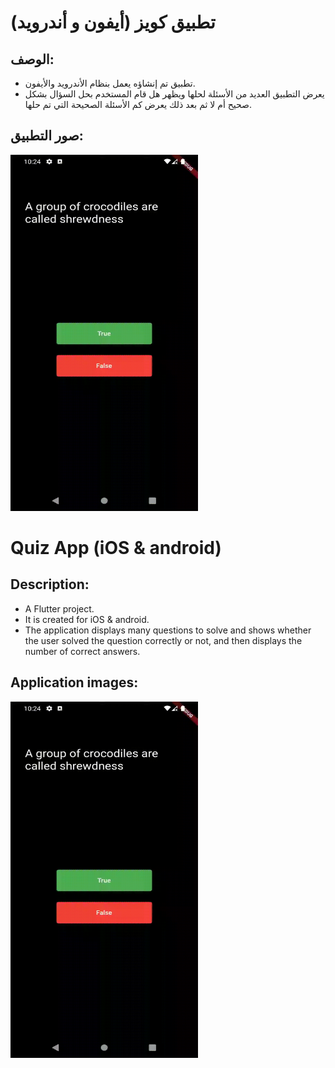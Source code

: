# تطبيق كويز (أيفون و أندرويد)

## الوصف:

- تطبيق تم إنشاؤه يعمل بنظام الأندرويد والأيفون.
- يعرض التطبيق العديد من الأسئلة لحلها ويظهر هل قام المستخدم بحل السؤال بشكل صحيح أم لا ثم بعد ذلك يعرض كم الأسئلة الصحيحة التي تم حلها.

## صور التطبيق:

<img src="q.gif" width="300" height="570">

# Quiz App (iOS & android)

## Description:

- A Flutter project.
- It is created for iOS & android.
- The application displays many questions to solve and shows whether the user solved the question correctly or not, and then displays the number of correct answers.

## Application images:

<img src="q.gif" width="300" height="570">

